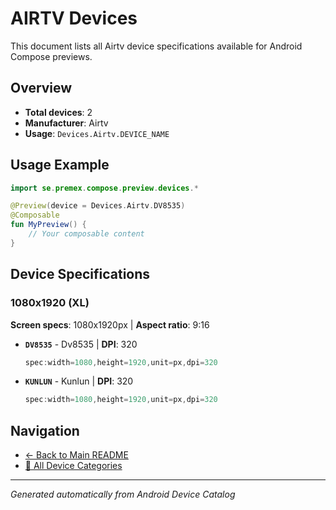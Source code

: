 # AIRTV Devices

This document lists all Airtv device specifications available for Android Compose previews.

## Overview

- **Total devices**: 2
- **Manufacturer**: Airtv
- **Usage**: `Devices.Airtv.DEVICE_NAME`

## Usage Example

```kotlin
import se.premex.compose.preview.devices.*

@Preview(device = Devices.Airtv.DV8535)
@Composable
fun MyPreview() {
    // Your composable content
}
```

## Device Specifications

### 1080x1920 (XL)

**Screen specs**: 1080x1920px | **Aspect ratio**: 9:16

- **`DV8535`** - Dv8535 | **DPI**: 320
  ```kotlin
  spec:width=1080,height=1920,unit=px,dpi=320
  ```

- **`KUNLUN`** - Kunlun | **DPI**: 320
  ```kotlin
  spec:width=1080,height=1920,unit=px,dpi=320
  ```

## Navigation

- [← Back to Main README](../../README.md)
- [📱 All Device Categories](../README.md)

---
*Generated automatically from Android Device Catalog*
